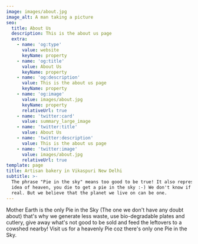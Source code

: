 ```yaml
---
image: images/about.jpg
image_alt: A man taking a picture
seo:
  title: About Us
  description: This is the about us page
  extra:
    - name: 'og:type'
      value: website
      keyName: property
    - name: 'og:title'
      value: About Us
      keyName: property
    - name: 'og:description'
      value: This is the about us page
      keyName: property
    - name: 'og:image'
      value: images/about.jpg
      keyName: property
      relativeUrl: true
    - name: 'twitter:card'
      value: summary_large_image
    - name: 'twitter:title'
      value: About Us
    - name: 'twitter:description'
      value: This is the about us page
    - name: 'twitter:image'
      value: images/about.jpg
      relativeUrl: true
template: page
title: Artisan bakery in Vikaspuri New Delhi
subtitle: >-
  The phrase "Pie in the sky" means too good to be true! It also represents the
  idea of heaven, you die to get a pie in the sky :-) We don't know if heaven is
  real. But we believe that the planet we live on can be one.
---
```

Mother Earth is the only Pie in the Sky (The one we don't have any doubt about) that's why we generate less waste, use bio-degradable plates and cutlery, give away what's not good to be sold and feed the leftovers to a cowshed nearby! Visit us for a heavenly Pie coz there's only one Pie in the Sky.
